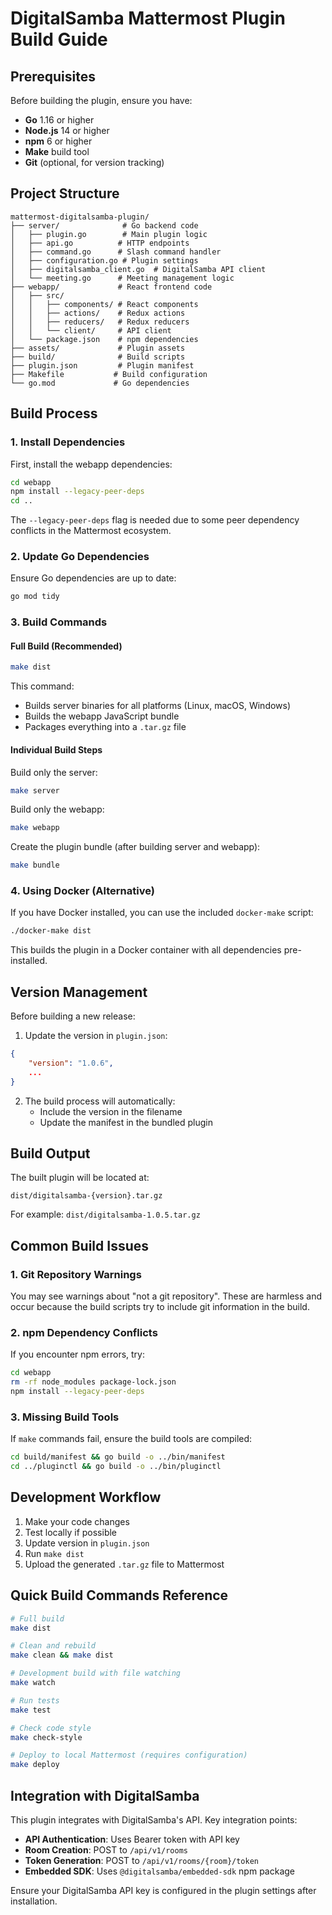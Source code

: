 # DigitalSamba Mattermost Plugin Build Guide

## Prerequisites

Before building the plugin, ensure you have:

- **Go** 1.16 or higher
- **Node.js** 14 or higher  
- **npm** 6 or higher
- **Make** build tool
- **Git** (optional, for version tracking)

## Project Structure

```
mattermost-digitalsamba-plugin/
├── server/              # Go backend code
│   ├── plugin.go        # Main plugin logic
│   ├── api.go          # HTTP endpoints
│   ├── command.go      # Slash command handler
│   ├── configuration.go # Plugin settings
│   ├── digitalsamba_client.go  # DigitalSamba API client
│   └── meeting.go      # Meeting management logic
├── webapp/             # React frontend code
│   ├── src/
│   │   ├── components/ # React components
│   │   ├── actions/    # Redux actions
│   │   ├── reducers/   # Redux reducers
│   │   └── client/     # API client
│   └── package.json    # npm dependencies
├── assets/             # Plugin assets
├── build/              # Build scripts
├── plugin.json         # Plugin manifest
├── Makefile           # Build configuration
└── go.mod             # Go dependencies
```

## Build Process

### 1. Install Dependencies

First, install the webapp dependencies:

```bash
cd webapp
npm install --legacy-peer-deps
cd ..
```

The `--legacy-peer-deps` flag is needed due to some peer dependency conflicts in the Mattermost ecosystem.

### 2. Update Go Dependencies

Ensure Go dependencies are up to date:

```bash
go mod tidy
```

### 3. Build Commands

#### Full Build (Recommended)
```bash
make dist
```

This command:
- Builds server binaries for all platforms (Linux, macOS, Windows)
- Builds the webapp JavaScript bundle
- Packages everything into a `.tar.gz` file

#### Individual Build Steps

Build only the server:
```bash
make server
```

Build only the webapp:
```bash
make webapp
```

Create the plugin bundle (after building server and webapp):
```bash
make bundle
```

### 4. Using Docker (Alternative)

If you have Docker installed, you can use the included `docker-make` script:

```bash
./docker-make dist
```

This builds the plugin in a Docker container with all dependencies pre-installed.

## Version Management

Before building a new release:

1. Update the version in `plugin.json`:
```json
{
    "version": "1.0.6",
    ...
}
```

2. The build process will automatically:
   - Include the version in the filename
   - Update the manifest in the bundled plugin

## Build Output

The built plugin will be located at:
```
dist/digitalsamba-{version}.tar.gz
```

For example: `dist/digitalsamba-1.0.5.tar.gz`

## Common Build Issues

### 1. Git Repository Warnings
You may see warnings about "not a git repository". These are harmless and occur because the build scripts try to include git information in the build.

### 2. npm Dependency Conflicts
If you encounter npm errors, try:
```bash
cd webapp
rm -rf node_modules package-lock.json
npm install --legacy-peer-deps
```

### 3. Missing Build Tools
If `make` commands fail, ensure the build tools are compiled:
```bash
cd build/manifest && go build -o ../bin/manifest
cd ../pluginctl && go build -o ../bin/pluginctl
```

## Development Workflow

1. Make your code changes
2. Test locally if possible
3. Update version in `plugin.json`
4. Run `make dist`
5. Upload the generated `.tar.gz` file to Mattermost

## Quick Build Commands Reference

```bash
# Full build
make dist

# Clean and rebuild
make clean && make dist

# Development build with file watching
make watch

# Run tests
make test

# Check code style
make check-style

# Deploy to local Mattermost (requires configuration)
make deploy
```

## Integration with DigitalSamba

This plugin integrates with DigitalSamba's API. Key integration points:

- **API Authentication**: Uses Bearer token with API key
- **Room Creation**: POST to `/api/v1/rooms`
- **Token Generation**: POST to `/api/v1/rooms/{room}/token`
- **Embedded SDK**: Uses `@digitalsamba/embedded-sdk` npm package

Ensure your DigitalSamba API key is configured in the plugin settings after installation.